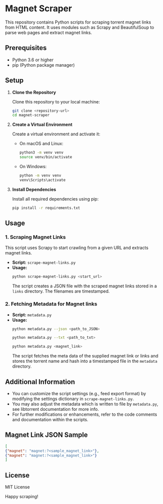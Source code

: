 
# Magnet Scraper

This repository contains Python scripts for scraping torrent magnet links from HTML content. It uses modules such as Scrapy and BeautifulSoup to parse web pages and extract magnet links.

## Prerequisites

- Python 3.6 or higher
- pip (Python package manager)

## Setup

1. **Clone the Repository**
   
   Clone this repository to your local machine:
   ```bash
   git clone <repository-url>
   cd magnet-scraper
   ```

2. **Create a Virtual Environment**

   Create a virtual environment and activate it:
   - On macOS and Linux:
     ```bash
     python3 -m venv venv
     source venv/bin/activate
     ```
   - On Windows:
     ```bash
     python -m venv venv
     venv\Scripts\activate
     ```

3. **Install Dependencies**

   Install all required dependencies using pip:
   ```bash
   pip install -r requirements.txt
   ```

## Usage

### 1. Scraping Magnet Links

This script uses Scrapy to start crawling from a given URL and extracts magnet links.

- **Script:** `scrape-magnet-links.py`
- **Usage:**
  ```bash
  python scrape-magnet-links.py <start_url>
  ```
  The script creates a JSON file with the scraped magnet links stored in a `links` directory. The filenames are timestamped.

### 2. Fetching Metadata for Magnet links

- **Script:** `metadata.py`
- **Usage:**
  ```bash
  python metadata.py --json <path_to_JSON>
  ```
  ```bash
  python metadata.py --txt <path_to_txt>
  ```
  ```bash
  python metadata.py <magnet_link>
  ```
  The script fetches the meta data of the supplied magnet link or links and stores the torrent name and hash into a timestamped file in the `metadata` directory.

## Additional Information

- You can customize the script settings (e.g., feed export format) by modifying the settings dictionary in `scrape-magnet-links.py`.
- You may also adjust the metadata which is written to file by `metadata.py`, see libtorrent documentation for more info.  
- For further modifications or enhancements, refer to the code comments and documentation within the scripts.

## Magnet Link JSON Sample
```json
[
{"magnet": "magnet:?<sample_magnet_link>"},
{"magnet": "magnet:?<sample_magnet_link>"}
]
```

## License

MIT License

Happy scraping!
